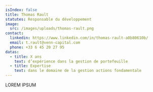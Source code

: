 ```yaml
--- 
isIndex: false
title: Thomas Rault
statutes: Responsable du développement
image:
  src: /images/uploads/thomas-rault.png
contact:
  linkedin: https://www.linkedin.com/in/thomas-rault-a0b80610b/
  email: t.rault@venn-capital.com
  phone: +33 6 45 20 27 95
datas:
  - title: X ans
    text: d’expérience dans la gestion de portefeuille
  - title: Expertise
    text: dans le domaine de la gestion actions fondamentale
---
```

LOREM IPSUM
